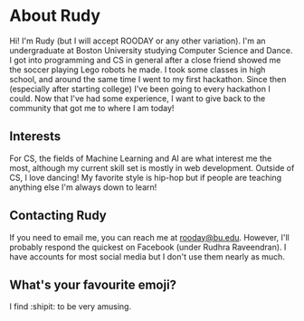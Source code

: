 # About Rudy

Hi! I'm Rudy (but I will accept ROODAY or any other variation). I'm an undergraduate at Boston University studying Computer Science and Dance.
I got into programming and CS in general after a close friend showed me the soccer playing Lego robots he made. I took some classes in high school, and around the same time I went to my first hackathon. Since then (especially after starting college) I've been going to every hackathon I could.
Now that I've had some experience, I want to give back to the community that got me to where I am today!

## Interests

For CS, the fields of Machine Learning and AI are what interest me the most, although my current skill set is mostly in web development.
Outside of CS, I love dancing! My favorite style is hip-hop but if people are teaching anything else I'm always down to learn! 

## Contacting Rudy

If you need to email me, you can reach me at rooday@bu.edu. However, I'll probably respond the quickest on Facebook (under Rudhra Raveendran). I have accounts for most social media but I don't use them nearly as much.

## What's your favourite emoji?

I find :shipit: to be very amusing.
